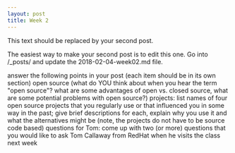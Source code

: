 ```yaml
---
layout: post
title: Week 2
---
```



This text should be replaced by your second post. 

The easiest way to make your second post is to edit this one. 
Go into /_posts/ and update the 2018-02-04-week02.md file. 

answer the following points in your post (each item should be in its own section)
open source (what do YOU think about when you hear the term "open source"? what are some advantages of open vs. closed source, what are some potential problems with open source?)
projects: list names of four open source projects that you regularly use or that influenced you in some way in the past; give brief descriptions for each, explain why you use it and what the alternatives might be (note, the projects do not have to be source code based)
questions for Tom: come up with two (or more) questions that you would like to ask Tom Callaway from RedHat when he visits the class next week
